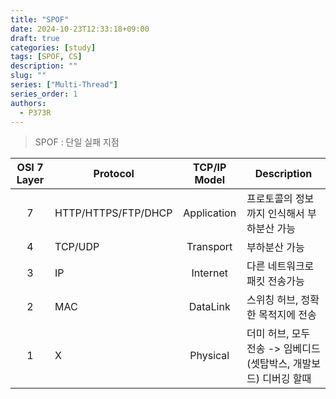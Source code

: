 ```yaml
---
title: "SPOF"
date: 2024-10-23T12:33:18+09:00
draft: true
categories: [study]
tags: [SPOF, CS]
description: ""
slug: ""
series: ["Multi-Thread"]
series_order: 1
authors:
  - P373R
---
```


> SPOF : 단일 실패 지점



|   OSI 7 Layer   |        Protocol       |   TCP/IP Model   |                     Description                     |
|:-----------------:|---------------------|:------------------:|-----------------------------------------------------|
|        7        |  HTTP/HTTPS/FTP/DHCP  |  Application     |  프로토콜의 정보까지 인식해서 부하분산 가능                    |
|        4        |  TCP/UDP              |  Transport       |  부하분산 가능                                          |
|        3        |  IP                   |  Internet        |  다른 네트워크로 패킷 전송가능                              |
|        2        |  MAC                  |  DataLink        |  스위칭 허브, 정확한 목적지에 전송                           |
|        1        |  X                    |  Physical        |  더미 허브, 모두 전송 -> 임베디드(셋탑박스, 개발보드) 디버깅 할때  |